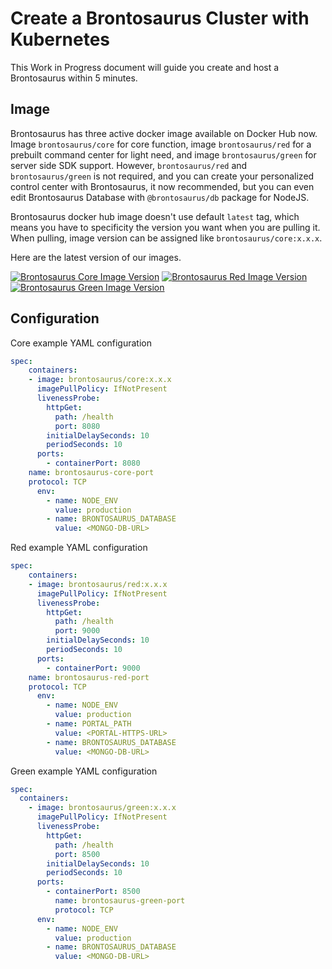 # Create a Brontosaurus Cluster with Kubernetes

This Work in Progress document will guide you create and host a Brontosaurus within 5 minutes.

## Image

Brontosaurus has three active docker image available on Docker Hub now. Image `brontosaurus/core` for core function, image `brontosaurus/red` for a prebuilt command center for light need, and image `brontosaurus/green` for server side SDK support. However, `brontosaurus/red` and `brontosaurus/green` is not required, and you can create your personalized control center with Brontosaurus, it now recommended, but you can even edit Brontosaurus Database with `@brontosaurus/db` package for NodeJS.

Brontosaurus docker hub image doesn't use default `latest` tag, which means you have to specificity the version you want when you are pulling it. When pulling, image version can be assigned like `brontosaurus/core:x.x.x`.

Here are the latest version of our images.

[![Brontosaurus Core Image Version](https://img.shields.io/docker/v/brontosaurus/core?label=brontosaurus%2Fcore&sort=semver)](https://hub.docker.com/r/brontosaurus/core)
[![Brontosaurus Red Image Version](https://img.shields.io/docker/v/brontosaurus/red?color=red&label=brontosaurus%2Fred&sort=semver)](https://hub.docker.com/r/brontosaurus/red)
[![Brontosaurus Green Image Version](https://img.shields.io/docker/v/brontosaurus/green?color=green&label=brontosaurus%2Fgreen&sort=semver)](https://hub.docker.com/r/brontosaurus/green)

## Configuration

Core example YAML configuration

```yaml
spec:
    containers:
    - image: brontosaurus/core:x.x.x
      imagePullPolicy: IfNotPresent
      livenessProbe:
        httpGet:
          path: /health
          port: 8080
        initialDelaySeconds: 10
        periodSeconds: 10
      ports:
        - containerPort: 8080
    name: brontosaurus-core-port
    protocol: TCP
      env:
        - name: NODE_ENV
          value: production
        - name: BRONTOSAURUS_DATABASE
          value: <MONGO-DB-URL>
```

Red example YAML configuration

```yaml
spec:
    containers:
    - image: brontosaurus/red:x.x.x
      imagePullPolicy: IfNotPresent
      livenessProbe:
        httpGet:
          path: /health
          port: 9000
        initialDelaySeconds: 10
        periodSeconds: 10
      ports:
        - containerPort: 9000
    name: brontosaurus-red-port
    protocol: TCP
      env:
        - name: NODE_ENV
          value: production
        - name: PORTAL_PATH
          value: <PORTAL-HTTPS-URL>
        - name: BRONTOSAURUS_DATABASE
          value: <MONGO-DB-URL>
```

Green example YAML configuration

```yaml
spec:
  containers:
    - image: brontosaurus/green:x.x.x
      imagePullPolicy: IfNotPresent
      livenessProbe:
        httpGet:
          path: /health
          port: 8500
        initialDelaySeconds: 10
        periodSeconds: 10
      ports:
        - containerPort: 8500
          name: brontosaurus-green-port
          protocol: TCP
      env:
        - name: NODE_ENV
          value: production
        - name: BRONTOSAURUS_DATABASE
          value: <MONGO-DB-URL>
```
